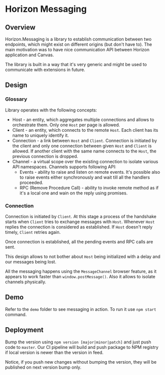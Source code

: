 # Horizon Messaging

## Overview

Horizon.Messaging is a library to establish communication between two endpoints, which might exist on different origins (but don't have to). The main motivation was to have nice communication API between Horizon application and Canvas.

The library is built in a way that it's very generic and might be used to communicate with extensions in future.

## Design

### Glossary

Library operates with the following concepts:

- Host - an entity, which aggregates multiple connections and allows to orchestrate them. Only one `Host` per page is allowed.
- Client - an entity, which connects to the remote `Host`. Each client has its name to uniquely identify it.
- Connection - a link between `Host` and `Client`. Connection is initiated by the client and only one connection between given `Host` and `Client` is allowed. If another client with the same name connects to the `Host`, the previous connection is dropped.
- Channel - a virtual scope over the existing connection to isolate various API namespaces. Channels supports following API:
  - Events - ability to raise and listen on remote events. It's possible also to raise events either synchronously and wait till all the handlers proceeded.
  - RPC (Remove Procedure Call) - ability to invoke remote method as if it's a local one and wain on the reply using promises.

### Connection

Connection is initiated by `Client`. At this stage a process of the handshake starts when `Client` tries to exchange messages with `Host`. Whenever `Host` replies the connection is considered as established. If `Host` doesn't reply timely, `Client` retries again.

Once connection is established, all the pending events and RPC calls are sent.

This design allows to not bother about `Host` being initialized with a delay and our messages being lost.

All the messaging happens using the `MessageChannel` browser feature, as it appears to work faster than `window.postMessage()`. Also it allows to isolate channels physically.

## Demo

Refer to the `demo` folder to see messaging in action. To run it use `npm start` command.

## Deployment

Bump the version using `npm version [major|minor|patch]` and just push code to `master`. Our CI pipeline will build and push package to NPM registry if local version is newer than the version in feed.

Notice, if you push new changes without bumping the version, they will be published on next version bump only.
